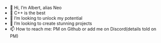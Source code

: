 - 👋 Hi, I’m Albert, alias Neo
- 🌱 C++ is the best
- 👀 I’m looking to unlock my potential
- 💞️ I’m looking to create stunning projects
- 📫 How to reach me: PM on Github or add me on Discord(details told on PM)

<!---
Neo802/Neo802 is a ✨ special ✨ repository because its `README.md` (this file) appears on your GitHub profile.
You can click the Preview link to take a look at your changes.
--->
